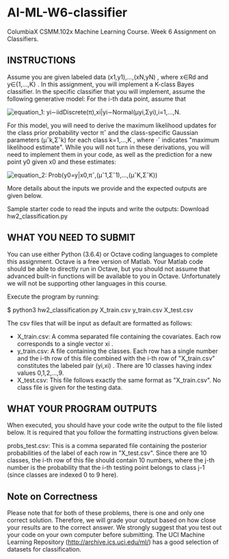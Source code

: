 ﻿# AI-ML-W6-classifier
ColumbiaX CSMM.102x Machine Learning Course. Week 6 Assignment on Classifiers.


## INSTRUCTIONS
Assume you are given labeled data  (x1,y1),…,(xN,yN) , where  x∈Rd  and  y∈{1,…,K} . In this assignment, you will implement a K-class Bayes classifier. In the specific classifier that you will implement, assume the following generative model: For the i-th data point, assume that

![equation_1: yi∼iidDiscrete(π),xi|yi∼Normal(μyi,Σyi),i=1,…,N.](https://github.com/mariamingallonMM/AI-ML-W6-classifier/tree/main/ref/eq1.JPG?raw=true)

For this model, you will need to derive the maximum likelihood updates for the class prior probability vector  πˆ  and the class-specific Gaussian parameters  (μˆk,Σˆk)  for each class  k=1,…,K , where  ⋅ˆ  indicates "maximum likelihood estimate". While you will not turn in these derivations, you will need to implement them in your code, as well as the prediction for a new point  y0  given  x0  and these estimates:

![equation_2: Prob(y0=y|x0,πˆ,(μˆ1,Σˆ1),…,(μˆK,ΣˆK))](https://github.com/mariamingallonMM/AI-ML-W6-classifier/tree/main/ref/eq2.JPG?raw=true)

More details about the inputs we provide and the expected outputs are given below.

Sample starter code to read the inputs and write the outputs:  Download hw2_classification.py

## WHAT YOU NEED TO SUBMIT
You can use either Python (3.6.4) or Octave coding languages to complete this assignment. Octave is a free version of Matlab. Your Matlab code should be able to directly run in Octave, but you should not assume that advanced built-in functions will be available to you in Octave. Unfortunately we will not be supporting other languages in this course.


Execute the program by running:

$ python3 hw2_classification.py X_train.csv y_train.csv X_test.csv


The csv files that will be input as default are formatted as follows:

- X_train.csv: A comma separated file containing the covariates. Each row corresponds to a single vector  xi .
- y_train.csv: A file containing the classes. Each row has a single number and the i-th row of this file combined with the i-th row of "X_train.csv" constitutes the labeled pair  (yi,xi) . There are 10 classes having index values 0,1,2,...,9.
- X_test.csv: This file follows exactly the same format as "X_train.csv". No class file is given for the testing data.

## WHAT YOUR PROGRAM OUTPUTS

When executed, you should have your code write the output to the file listed below. It is required that you follow the formatting instructions given below.

probs_test.csv: This is a comma separated file containing the posterior probabilities of the label of each row in "X_test.csv". Since there are 10 classes, the i-th row of this file should contain 10 numbers, where the j-th number is the probability that the i-th testing point belongs to class j-1 (since classes are indexed 0 to 9 here).


## Note on Correctness

Please note that for both of these problems, there is one and only one correct solution. Therefore, we will grade your output based on how close your results are to the correct answer. We strongly suggest that you test out your code on your own computer before submitting. The UCI Machine Learning Repository (http://archive.ics.uci.edu/ml/) has a good selection of datasets for classification.